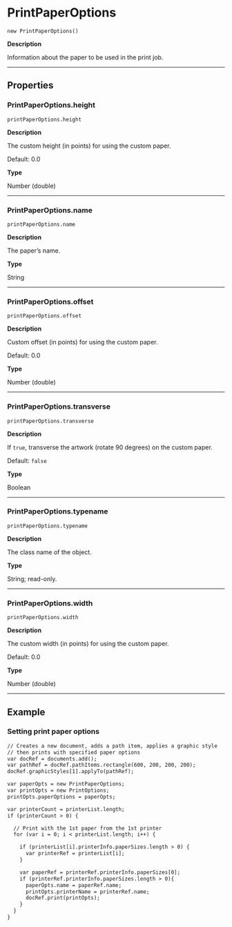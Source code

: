 # PrintPaperOptions

`new PrintPaperOptions()`

**Description**

Information about the paper to be used in the print job.

---

## Properties

### PrintPaperOptions.height

`printPaperOptions.height`

**Description**

The custom height (in points) for using the custom paper.

Default: 0.0

**Type**

Number (double)

---

### PrintPaperOptions.name

`printPaperOptions.name`

**Description**

The paper’s name.

**Type**

String

---

### PrintPaperOptions.offset

`printPaperOptions.offset`

**Description**

Custom offset (in points) for using the custom paper.

Default: 0.0

**Type**

Number (double)

---

### PrintPaperOptions.transverse

`printPaperOptions.transverse`

**Description**

If `true`, transverse the artwork (rotate 90 degrees) on the custom paper.

Default: `false`

**Type**

Boolean

---

### PrintPaperOptions.typename

`printPaperOptions.typename`

**Description**

The class name of the object.

**Type**

String; read-only.

---

### PrintPaperOptions.width

`printPaperOptions.width`

**Description**

The custom width (in points) for using the custom paper.

Default: 0.0

**Type**

Number (double)

---

## Example

### Setting print paper options

```default
// Creates a new document, adds a path item, applies a graphic style
// then prints with specified paper options
var docRef = documents.add();
var pathRef = docRef.pathItems.rectangle(600, 200, 200, 200);
docRef.graphicStyles[1].applyTo(pathRef);

var paperOpts = new PrintPaperOptions;
var printOpts = new PrintOptions;
printOpts.paperOptions = paperOpts;

var printerCount = printerList.length;
if (printerCount > 0) {

  // Print with the 1st paper from the 1st printer
  for (var i = 0; i < printerList.length; i++) {

    if (printerList[i].printerInfo.paperSizes.length > 0) {
      var printerRef = printerList[i];
    }

    var paperRef = printerRef.printerInfo.paperSizes[0];
    if (printerRef.printerInfo.paperSizes.length > 0){
      paperOpts.name = paperRef.name;
      printOpts.printerName = printerRef.name;
      docRef.print(printOpts);
    }
  }
}
```
